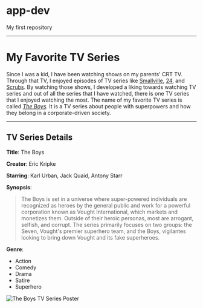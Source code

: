 # app-dev
My first repository
- - -
# My Favorite TV Series

Since I was a kid, I have been watching shows on my parents' CRT TV. Through that TV, I enjoyed episodes of TV series like [Smallville](https://en.wikipedia.org/wiki/Smallville), [24](https://en.wikipedia.org/wiki/24_(TV_series)), and [Scrubs](https://en.wikipedia.org/wiki/Scrubs_(TV_series)). By watching those shows, I developed a liking towards watching TV series and out of all the series that I have watched, there is one TV series that I enjoyed watching the most. The name of my favorite TV series is called [*The Boys*](https://en.wikipedia.org/wiki/The_Boys_(TV_series)). It is a TV series about people with superpowers and how they belong in a corporate-driven society. 
- - -
## TV Series Details

**Title**: The Boys

**Creator**: Eric Kripke

**Starring**: Karl Urban, Jack Quaid, Antony Starr

**Synopsis**: 
>The Boys is set in a universe where super-powered individuals are recognized as heroes by the general public and work for a powerful corporation known as Vought International, which markets and monetizes them. Outside of their heroic personas, most are arrogant, selfish, and corrupt. The series primarily focuses on two groups: the Seven, Vought's premier superhero team, and the Boys, vigilantes looking to bring down Vought and its fake superheroes.

**Genre**:
- Action
- Comedy
- Drama
- Satire
- Superhero

![The Boys TV Series Poster](https://i.pinimg.com/736x/15/7f/c7/157fc7cf2e6c6e6580f4c0caa5d23aa1.jpg)
